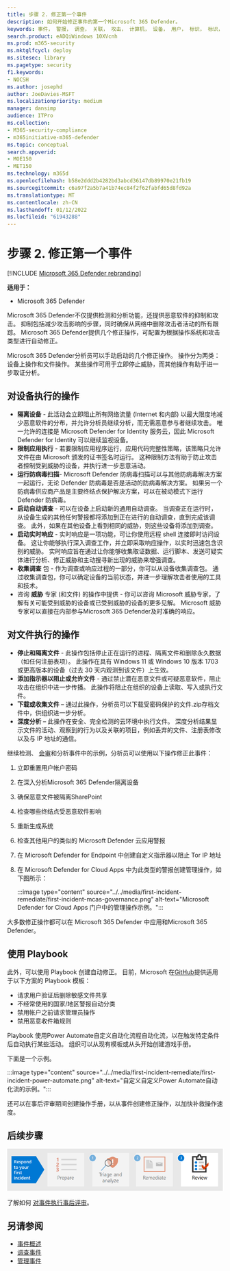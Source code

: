 ```yaml
---
title: 步骤 2. 修正第一个事件
description: 如何开始修正事件的第一个Microsoft 365 Defender。
keywords: 事件， 警报， 调查， 关联， 攻击， 计算机， 设备， 用户， 标识， 标识， 邮箱， 电子邮件， 365， microsoft， m365， 事件响应， 网络攻击
search.product: eADQiWindows 10XVcnh
ms.prod: m365-security
ms.mktglfcycl: deploy
ms.sitesec: library
ms.pagetype: security
f1.keywords:
- NOCSH
ms.author: josephd
author: JoeDavies-MSFT
ms.localizationpriority: medium
manager: dansimp
audience: ITPro
ms.collection:
- M365-security-compliance
- m365initiative-m365-defender
ms.topic: conceptual
search.appverid:
- MOE150
- MET150
ms.technology: m365d
ms.openlocfilehash: b58e2ddd2b4282bd3abcd36147db89970e21fb19
ms.sourcegitcommit: c6a97f2a5b7a41b74ec84f2f62fabfd65d8fd92a
ms.translationtype: MT
ms.contentlocale: zh-CN
ms.lasthandoff: 01/12/2022
ms.locfileid: "61943288"
---
```

# <a name="step-2-remediate-your-first-incident"></a>步骤 2. 修正第一个事件

[!INCLUDE [Microsoft 365 Defender rebranding](../includes/microsoft-defender.md)]

**适用于：**
- Microsoft 365 Defender

Microsoft 365 Defender不仅提供检测和分析功能，还提供恶意软件的抑制和攻击。 抑制包括减少攻击影响的步骤，同时确保从网络中删除攻击者活动的所有跟踪。  Microsoft 365 Defender提供几个修正操作，可配置为根据操作系统和攻击类型进行[](m365d-autoir.md)自动修正。

Microsoft 365 Defender分析员可以手动启动的几个修正操作。 操作分为两类：设备上操作和文件操作。 某些操作可用于立即停止威胁，而其他操作有助于进一步取证分析。

## <a name="actions-on-devices"></a>对设备执行的操作

- **隔离设备** - 此活动会立即阻止所有网络流量 (Internet 和内部) 以最大限度地减少恶意软件的分布，并允许分析员继续分析，而无需恶意参与者继续攻击。 唯一允许的连接是 Microsoft Defender for Identity 服务云，因此 Microsoft Defender for Identity 可以继续监视设备。 
- **限制应用执行** - 若要限制应用程序运行，应用代码完整性策略，该策略只允许文件在由 Microsoft 颁发的证书签名时运行。 这种限制方法有助于防止攻击者控制受到威胁的设备，并执行进一步恶意活动。
- **运行防病毒扫描**- Microsoft Defender 防病毒扫描可以与其他防病毒解决方案一起运行，无论 Defender 防病毒是否是活动的防病毒解决方案。 如果另一个防病毒供应商产品是主要终结点保护解决方案，可以在被动模式下运行 Defender 防病毒。
- **启动自动调查** - 可以在设备上启动新的通用自动调查。 当调查正在运行时，从设备生成的其他任何警报都将添加到正在进行的自动调查，直到完成该调查。 此外，如果在其他设备上看到相同的威胁，则这些设备将添加到调查。
- **启动实时响应** - 实时响应是一项功能，可让你使用远程 shell 连接即时访问设备。 这让你能够执行深入调查工作，并立即采取响应操作，以实时迅速包含识别的威胁。 实时响应旨在通过让你能够收集取证数据、运行脚本、发送可疑实体进行分析、修正威胁和主动搜寻新出现的威胁来增强调查。
- **收集调查** 包 - 作为调查或响应过程的一部分，你可以从设备收集调查包。 通过收集调查包，你可以确定设备的当前状态，并进一步理解攻击者使用的工具和技术。 
- 咨询 **威胁** 专家 (和文件) 的操作中提供 - 你可以咨询 Microsoft 威胁专家，了解有关可能受到威胁的设备或已受到威胁的设备的更多见解。 Microsoft 威胁专家可以直接在内部参与Microsoft 365 Defender及时准确的响应。 

## <a name="actions-on-files"></a>对文件执行的操作

- **停止和隔离文件** - 此操作包括停止正在运行的进程、隔离文件和删除永久数据（如任何注册表项）。 此操作在具有 Windows 11 或 Windows 10 版本 1703 或更高版本的设备（过去 30 天内观测到该文件）上生效。 
- **添加指示器以阻止或允许文件** - 通过禁止潜在恶意文件或可疑恶意软件，阻止攻击在组织中进一步传播。 此操作将阻止在组织的设备上读取、写入或执行文件。
- **下载或收集文件** – 通过此操作，分析员可以下载受密码保护的文件.zip存档文件中，供组织进一步分析。
- **深度分析** – 此操作在安全、完全检测的云环境中执行文件。 深度分析结果显示文件的活动、观察到的行为以及关联的项目，例如丢弃的文件、注册表修改以及与 IP 地址的通信。 

继续检测、 [会审](first-incident-analyze.md#analyze-your-first-incident)和分析事件中的示例，分析员可以使用以下操作修正此事件：

1. 立即重置用户帐户密码
2. 在深入分析Microsoft 365 Defender隔离设备
3. 确保恶意文件被隔离SharePoint
4. 检查哪些终结点受恶意软件影响
5. 重新生成系统
6. 检查其他用户的类似的 Microsoft Defender 云应用警报
7. 在 Microsoft Defender for Endpoint 中创建自定义指示器以阻止 Tor IP 地址
8. 在 Microsoft Defender for Cloud Apps 中为此类型的警报创建管理操作，如下图所示：

   :::image type="content" source="../../media/first-incident-remediate/first-incident-mcas-governance.png" alt-text="Microsoft Defender for Cloud Apps 门户中的管理操作示例。":::

大多数修正操作都可以在 Microsoft 365 Defender 中应用和Microsoft 365 Defender。

## <a name="using-playbooks"></a>使用 Playbook

此外，可以使用 Playbook 创建自动修正。 目前，Microsoft 在[GitHub](https://github.com/microsoft/Microsoft-Cloud-App-Security/tree/master/Playbooks)提供适用于以下方案的 Playbook 模板：

- 请求用户验证后删除敏感文件共享
- 不经常使用的国家/地区警报自动分类
- 禁用帐户之前请求管理员操作
- 禁用恶意收件箱规则

Playbook 使用Power Automate自定义自动化流程自动化流，以在触发特定条件后自动执行某些活动。 组织可以从现有模板或从头开始创建游戏手册。 

下面是一个示例。
 
:::image type="content" source="../../media/first-incident-remediate/first-incident-power-automate.png" alt-text="自定义自定义Power Automate自动化流的示例。"::: 
 
还可以在事后评审期间创建操作手册[](first-incident-post.md)，以从事件创建修正操作，以加快补救操作速度。 

## <a name="next-step"></a>后续步骤

[![步骤 3：了解如何对事件执行事后评审。](../../media/first-incident-overview/first-incident-path-step3.png)](first-incident-post.md)

了解如何 [对事件执行事后评审](first-incident-post.md)。

## <a name="see-also"></a>另请参阅

- [事件概述](incidents-overview.md)
- [调查事件](investigate-incidents.md)
- [管理事件](manage-incidents.md)
